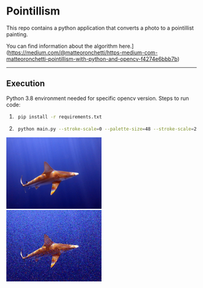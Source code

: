 # Pointillism #
This repo contains a python application that converts a photo to a pointillist painting.

You can find information about the algorithm here.](https://medium.com/@matteoronchetti/https-medium-com-matteoronchetti-pointillism-with-python-and-opencv-f4274e6bbb7b)

----
## Execution ##
Python 3.8 environment needed for specific opencv version.  Steps to run code:
1. ```sh
    pip install -r requirements.txt
    ```
2. ```sh
    python main.py --stroke-scale=0 --palette-size=48 --stroke-scale=2 --gradient-smoothing-radius=0
    ```

<img src="../../figs/zoom_virtual_backgrounds/IMG_3477_1.jpg" width="50%" height="50%">
<img src="../../figs/paintings/IMG_3477_1_drawing.jpg" width="50%" height="50%">